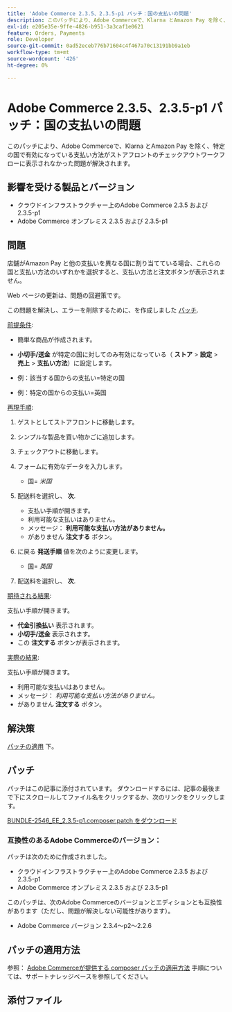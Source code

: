 ```yaml
---
title: 'Adobe Commerce 2.3.5、2.3.5-p1 パッチ：国の支払いの問題'
description: このパッチにより、Adobe Commerceで、Klarna とAmazon Pay を除く、特定の国で有効になっている支払い方法がストアフロントのチェックアウトワークフローに表示されなかった問題が解決されます。
exl-id: e205e35e-9ffe-4826-b951-3a3caf1e0621
feature: Orders, Payments
role: Developer
source-git-commit: 0ad52eceb776b71604c4f467a70c13191bb9a1eb
workflow-type: tm+mt
source-wordcount: '426'
ht-degree: 0%

---
```


# Adobe Commerce 2.3.5、2.3.5-p1 パッチ：国の支払いの問題

このパッチにより、Adobe Commerceで、Klarna とAmazon Pay を除く、特定の国で有効になっている支払い方法がストアフロントのチェックアウトワークフローに表示されなかった問題が解決されます。

## 影響を受ける製品とバージョン

* クラウドインフラストラクチャー上のAdobe Commerce 2.3.5 および 2.3.5-p1
* Adobe Commerce オンプレミス 2.3.5 および 2.3.5-p1

## 問題

店舗がAmazon Pay と他の支払いを異なる国に割り当てている場合、これらの国と支払い方法のいずれかを選択すると、支払い方法と注文ボタンが表示されません。

Web ページの更新は、問題の回避策です。

この問題を解決し、エラーを削除するために、を作成しました [パッチ](assets/BUNDLE-2546_EE_2.3.5-p1.composer.patch.zip).

<u>前提条件</u>:

* 簡単な商品が作成されます。
* **小切手/送金** が特定の国に対してのみ有効になっている（ **ストア** > **設定** > **売上** > **支払い方法**）に設定します。

* 例：該当する国からの支払い=特定の国
* 例：特定の国からの支払い=英国

<u>再現手順</u>:

1. ゲストとしてストアフロントに移動します。
1. シンプルな製品を買い物かごに追加します。
1. チェックアウトに移動します。
1. フォームに有効なデータを入力します。

   * 国= *米国*

1. 配送料を選択し、 **次**.

   * 支払い手順が開きます。
   * 利用可能な支払いはありません。
   * メッセージ： **利用可能な支払い方法がありません。**
   * がありません **注文する** ボタン。

1. に戻る **発送手順** 値を次のように変更します。

   * 国= *英国*

1. 配送料を選択し、 **次**.

<u>期待される結果</u>:

支払い手順が開きます。

* **代金引換払い** 表示されます。
* **小切手/送金** 表示されます。
* この **注文する** ボタンが表示されます。

<u>実際の結果</u>:

支払い手順が開きます。

* 利用可能な支払いはありません。
* メッセージ： *利用可能な支払い方法がありません。*
* がありません **注文する** ボタン。

## 解決策

[パッチの適用](assets/BUNDLE-2546_EE_2.3.5-p1.composer.patch.zip) 下。

## パッチ

パッチはこの記事に添付されています。 ダウンロードするには、記事の最後まで下にスクロールしてファイル名をクリックするか、次のリンクをクリックします。

[BUNDLE-2546\_EE\_2.3.5-p1.composer.patch をダウンロード](assets/BUNDLE-2546_EE_2.3.5-p1.composer.patch.zip)

### 互換性のあるAdobe Commerceのバージョン：

パッチは次のために作成されました。

* クラウドインフラストラクチャー上のAdobe Commerce 2.3.5 および 2.3.5-p1
* Adobe Commerce オンプレミス 2.3.5 および 2.3.5-p1

このパッチは、次のAdobe Commerceのバージョンとエディションとも互換性があります（ただし、問題が解決しない可能性があります）。

* Adobe Commerce バージョン 2.3.4～p2～2.2.6

## パッチの適用方法

参照： [Adobe Commerceが提供する composer パッチの適用方法](/help/how-to/general/how-to-apply-a-composer-patch-provided-by-magento.md) 手順については、サポートナレッジベースを参照してください。

## 添付ファイル
